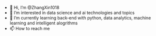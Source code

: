 - 👋 Hi, I’m @ZhangXin1018
- 👀 I’m interested in data science and ai technologies and topics
- 🌱 I’m currently learning back-end with python, data analytics, machine learning and intelligent alogrithms 
- 📫 How to reach me 

<!---
ZhangXin1018/ZhangXin1018 is a ✨ special ✨ repository because its `README.md` (this file) appears on your GitHub profile.
You can click the Preview link to take a look at your changes.
--->
